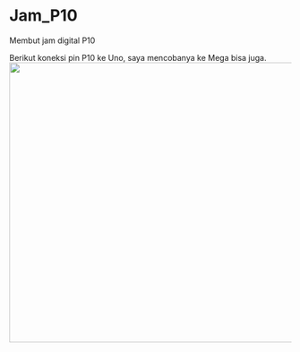 # Jam_P10
Membut jam digital P10

Berikut koneksi pin P10 ke Uno, saya mencobanya ke Mega bisa juga.
<img src="" width="700" height="500"> <br><br>
